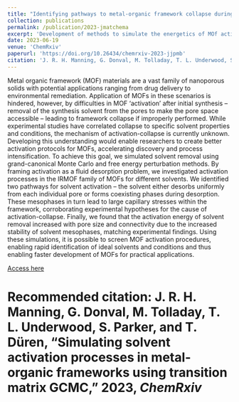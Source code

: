 ```yaml
---
title: "Identifying pathways to metal-organic framework collapse during solvent activation with molecular simulations"
collection: publications
permalink: /publication/2023-jmatchema
excerpt: 'Development of methods to simulate the energetics of MOf activation, and an investigation into the fluid behaviour during of successful and unsuccesful activation.'
date: 2023-06-19
venue: 'ChemRxiv'
paperurl: 'https://doi.org/10.26434/chemrxiv-2023-jjpmb'
citation: 'J. R. H. Manning, G. Donval, M. Tolladay, T. L. Underwood, S. Parker, and T. Düren, “Simulating solvent activation processes in metal-organic frameworks using transition matrix GCMC,” 2023, ChemRxiv'
---
```

Metal organic framework (MOF) materials are a vast family of nanoporous solids with potential applications ranging from drug delivery to environmental remediation. Application of MOFs in these scenarios is hindered, however, by difficulties in MOF ‘activation’ after initial synthesis – removal of the synthesis solvent from the pores to make the pore space accessible – leading to framework collapse if improperly performed. While experimental studies have correlated collapse to specific solvent properties and conditions, the mechanism of activation-collapse is currently unknown. Developing this understanding would enable researchers to create better activation protocols for MOFs, accelerating discovery and process intensification. To achieve this goal, we simulated solvent removal using grand-canonical Monte Carlo and free energy perturbation methods. By framing activation as a fluid desorption problem, we investigated activation processes in the IRMOF family of MOFs for different solvents. We identified two pathways for solvent activation – the solvent either desorbs uniformly from each individual pore or forms coexisting phases during desorption. These mesophases in turn lead to large capillary stresses within the framework, corroborating experimental hypotheses for the cause of activation-collapse. Finally, we found that the activation energy of solvent removal increased with pore size and connectivity due to the increased stability of solvent mesophases, matching experimental findings. Using these simulations, it is possible to screen MOF activation procedures, enabling rapid identification of ideal solvents and conditions and thus enabling faster development of MOFs for practical applications.

[Access here](https://doi.org/10.26434/chemrxiv-2023-jjpmb)

# Recommended citation: J. R. H. Manning, G. Donval, M. Tolladay, T. L. Underwood, S. Parker, and T. Düren, “Simulating solvent activation processes in metal-organic frameworks using transition matrix GCMC,” 2023, _ChemRxiv_